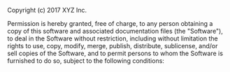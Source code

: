 

Copyright (c) 2017 XYZ Inc.

Permission is hereby granted, free of charge, to any
person obtaining a copy of this software and associated documentation files
(the "Software"), to deal in the Software without restriction,
including without limitation the rights to use, copy, modify, merge, publish,
distribute, sublicense, and/or sell copies of the Software, and to permit
persons to whom the Software is furnished to do so, subject to the following
conditions:

